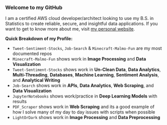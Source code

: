 ### Welcome to my GitHub

I am a certified AWS cloud developer/architect looking to use my B.S. in Statistics to create reliable, secure, and insightful data applications. If you want to get to know more about me, visit [my personal website](https://chase-brown.me).

**Quick Breakdown of my Profile:**
* `Tweet-Sentiment-Stocks`, `Job-Search` & `Minecraft-Malmo-Fun` are my most documented repos
* `Minecraft-Malmo-Fun` shows work in **Image Processing** and **Data Visualization**
* `Tweet-Sentiment-Stocks` shows work in **Un-Clean Data**, **Data Analytics**, **Multi-Threading**, **Databases**, **Machine Learning**, **Sentiment Analysis**, and **Analytical Writing**
* `Job-Search` shows work in **APIs**, **Data Analytics**, **Web Scraping**, and **Data Visualization**
* `JupyterNotebooks` shows work/practice in **Deep Learning Models** with results
* `PDF_Scraper` shows work in **Web Scraping** and its a good example of how I solve many of my day to day issues with scripts when possible
* `LightOrDark` shows work in **Image Processing** and **Data Preprocessing**
